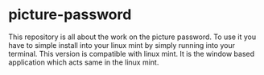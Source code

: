 # picture-password
This repository is all about the work on the picture password. 
To use it you have  to simple install into your linux mint by simply running into your terminal.
This version is compatible with linux mint.
It is the window based application which acts same in the linux mint.

